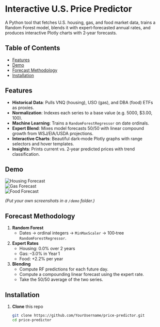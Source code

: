 # Interactive U.S. Price Predictor

A Python tool that fetches U.S. housing, gas, and food market data, trains a Random Forest model, blends it with expert‐forecasted annual rates, and produces interactive Plotly charts with 2‑year forecasts.

## Table of Contents

- [Features](#features)  
- [Demo](#demo)  
- [Forecast Methodology](#forecast-methodology)  
- [Installation](#installation)  


## Features

- **Historical Data**: Pulls VNQ (housing), USO (gas), and DBA (food) ETFs as proxies.  
- **Normalization**: Indexes each series to a base value (e.g. 5000, \$3.00, 100).  
- **Machine Learning**: Trains a `RandomForestRegressor` on date ordinals.  
- **Expert Blend**: Mixes model forecasts 50/50 with linear compound growth from WSJ/EIA/USDA projections.  
- **Interactive Charts**: Beautiful dark‐mode Plotly graphs with range selectors and hover templates.  
- **Insights**: Prints current vs. 2‑year predicted prices with trend classification.  

## Demo

![Housing Forecast](demo/housing.png)  
![Gas Forecast](demo/gas.png)  
![Food Forecast](demo/food.png)  

*(Put your own screenshots in a `/demo` folder.)*

## Forecast Methodology

1. **Random Forest**  
   - Dates → ordinal integers → `MinMaxScaler` → 100‑tree `RandomForestRegressor`.  
2. **Expert Rates**  
   - Housing: 0.0% over 2 years  
   - Gas: –3.0% in Year 1  
   - Food: +2.2% per year  
3. **Blending**  
   - Compute RF predictions for each future day.  
   - Compute a compounding linear forecast using the expert rate.  
   - Take the 50/50 average of the two series.  

## Installation

1. **Clone** this repo  
   ```bash
   git clone https://github.com/YourUsername/price-predictor.git
   cd price-predictor
